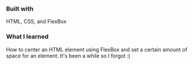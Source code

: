### Built with

HTML, CSS, and FlexBox

### What I learned

How to center an HTML element using FlexBox and set a certain amount of space for an element. It's been a while so I forgot :)
